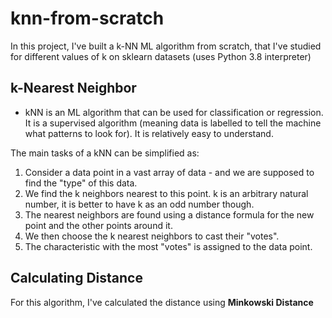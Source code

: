 # knn-from-scratch

In this project, I've built a k-NN ML algorithm from scratch, that I've studied for different values of k on sklearn datasets (uses Python 3.8 interpreter) 

## k-Nearest Neighbor
* kNN is an ML algorithm that can be used for classification or regression. It is a supervised algorithm (meaning data is labelled to tell the machine what patterns to look for). It is relatively easy to understand. 

The main tasks of a kNN can be simplified as:  
1. Consider a data point in a vast array of data - and we are supposed to find the "type" of this data. 
2. We find the k neighbors nearest to this point. k is an arbitrary natural number, it is better to have k as an odd number though. 
3. The nearest neighbors are found using a distance formula for the new point and the other points around it. 
4. We then choose the k nearest neighbors to cast their "votes". 
5. The characteristic with the most "votes" is assigned to the data point. 

## Calculating Distance
For this algorithm, I've calculated the distance using **Minkowski Distance** 

